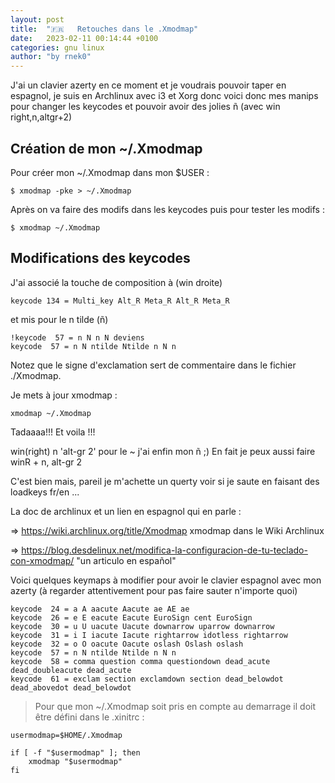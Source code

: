 ```yaml
---
layout: post  
title:  "🇫🇷   Retouches dans le .Xmodmap"
date:   2023-02-11 00:14:44 +0100
categories: gnu linux
author: "by rnek0"
---
```


J'ai un clavier azerty en ce moment et je voudrais pouvoir taper en espagnol, je suis en Archlinux avec i3 et Xorg donc voici donc mes manips pour changer les keycodes et pouvoir avoir des jolies ñ (avec win right,n,altgr+2)

## Création de mon ~/.Xmodmap

Pour créer mon ~/.Xmodmap dans mon $USER : 

```
$ xmodmap -pke > ~/.Xmodmap
```

Après on va faire des modifs dans les keycodes puis pour tester les modifs : 

```
$ xmodmap ~/.Xmodmap
```

## Modifications des keycodes

J'ai associé la touche de composition à (win droite)

```
keycode 134 = Multi_key Alt_R Meta_R Alt_R Meta_R
```

et mis pour le n tilde (ñ)

```
!keycode  57 = n N n N deviens  
keycode  57 = n N ntilde Ntilde n N n
```

Notez que le signe d'exclamation sert de commentaire dans le fichier ./Xmodmap.

Je mets à jour xmodmap : 

```
xmodmap ~/.Xmodmap
```

Tadaaaa!!! Et voila !!!

win(right) n 'alt-gr 2' pour le ~ j'ai enfin mon ñ  ;) En fait je peux aussi faire winR + n, alt-gr 2 

C'est bien mais, pareil je m'achette un querty voir si je saute en faisant des loadkeys fr/en ...

La doc de archlinux et un lien en espagnol qui en parle  : 

=> https://wiki.archlinux.org/title/Xmodmap xmodmap dans le Wiki Archlinux

=> https://blog.desdelinux.net/modifica-la-configuracion-de-tu-teclado-con-xmodmap/ "un articulo en español"

Voici quelques keymaps à modifier pour avoir le clavier espagnol avec mon azerty (à regarder attentivement pour pas faire sauter n'importe quoi)

```
keycode  24 = a A aacute Aacute ae AE ae
keycode  26 = e E eacute Eacute EuroSign cent EuroSign
keycode  30 = u U uacute Uacute downarrow uparrow downarrow
keycode  31 = i I iacute Iacute rightarrow idotless rightarrow
keycode  32 = o O oacute Oacute oslash Oslash oslash
keycode  57 = n N ntilde Ntilde n N n
keycode  58 = comma question comma questiondown dead_acute dead_doubleacute dead_acute
keycode  61 = exclam section exclamdown section dead_belowdot dead_abovedot dead_belowdot
```

> Pour que mon ~/.Xmodmap soit pris en compte au demarrage il doit être défini dans le .xinitrc : 

```
usermodmap=$HOME/.Xmodmap

if [ -f "$usermodmap" ]; then
    xmodmap "$usermodmap"
fi
```
